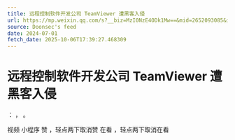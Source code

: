 ```yaml
---
title: 远程控制软件开发公司 TeamViewer 遭黑客入侵
url: https://mp.weixin.qq.com/s?__biz=MzI0NzE4ODk1Mw==&mid=2652093085&idx=1&sn=0d6061cd5790770285500c2fc68dfedc
source: Doonsec's feed
date: 2024-07-01
fetch_date: 2025-10-06T17:39:27.468309
---
```


# 远程控制软件开发公司 TeamViewer 遭黑客入侵

：
，
。

视频
小程序
赞
，轻点两下取消赞
在看
，轻点两下取消在看
